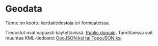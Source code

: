 # Geodata

Tänne on koottu karttatiedostoja eri formaateissa. 

Tiedostot ovat vapaasti käytettävissä. [Public domain](http://en.wikipedia.org/wiki/Public_domain). Tarvittaessa voit muuntaa KML-tiedostot [GeoJSON:ksi tai TopoJSON:ksi](http://datajournalismi.blogspot.com/2015/04/kml-to-geojson-to-topojson-on-mac-os-x.html).